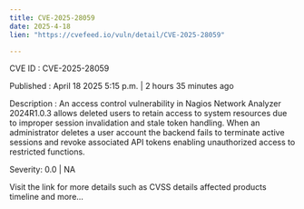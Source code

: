 ```yaml
---
title: CVE-2025-28059
date: 2025-4-18
lien: "https://cvefeed.io/vuln/detail/CVE-2025-28059"

---
```


CVE ID : CVE-2025-28059

Published :  April 18
2025
5:15 p.m. | 2 hours
35 minutes ago

Description : An access control vulnerability in Nagios Network Analyzer 2024R1.0.3 allows deleted users to retain access to system resources due to improper session invalidation and stale token handling. When an administrator deletes a user account
the backend fails to terminate active sessions and revoke associated API tokens
enabling unauthorized access to restricted functions.

Severity: 0.0 | NA

Visit the link for more details
such as CVSS details
affected products
timeline
and more...
